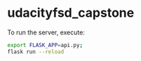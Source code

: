 # udacityfsd_capstone

To run the server, execute:
```bash
export FLASK_APP=api.py;
flask run --reload
```